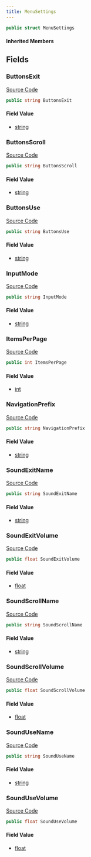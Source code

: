 ```yaml
---
title: MenuSettings
---
```


```csharp
public struct MenuSettings
```

#### Inherited Members

## Fields

### ButtonsExit

[Source Code](https://github.com/swiftly-solution/swiftlys2/blob/main/managed/src/SwiftlyS2.Shared/Modules/Menus/IMenuManager.cs#L12)

```csharp
public string ButtonsExit
```

#### Field Value

- [string](https://learn.microsoft.com/dotnet/api/system.string)

### ButtonsScroll

[Source Code](https://github.com/swiftly-solution/swiftlys2/blob/main/managed/src/SwiftlyS2.Shared/Modules/Menus/IMenuManager.cs#L11)

```csharp
public string ButtonsScroll
```

#### Field Value

- [string](https://learn.microsoft.com/dotnet/api/system.string)

### ButtonsUse

[Source Code](https://github.com/swiftly-solution/swiftlys2/blob/main/managed/src/SwiftlyS2.Shared/Modules/Menus/IMenuManager.cs#L10)

```csharp
public string ButtonsUse
```

#### Field Value

- [string](https://learn.microsoft.com/dotnet/api/system.string)

### InputMode

[Source Code](https://github.com/swiftly-solution/swiftlys2/blob/main/managed/src/SwiftlyS2.Shared/Modules/Menus/IMenuManager.cs#L9)

```csharp
public string InputMode
```

#### Field Value

- [string](https://learn.microsoft.com/dotnet/api/system.string)

### ItemsPerPage

[Source Code](https://github.com/swiftly-solution/swiftlys2/blob/main/managed/src/SwiftlyS2.Shared/Modules/Menus/IMenuManager.cs#L19)

```csharp
public int ItemsPerPage
```

#### Field Value

- [int](https://learn.microsoft.com/dotnet/api/system.int32)

### NavigationPrefix

[Source Code](https://github.com/swiftly-solution/swiftlys2/blob/main/managed/src/SwiftlyS2.Shared/Modules/Menus/IMenuManager.cs#L8)

```csharp
public string NavigationPrefix
```

#### Field Value

- [string](https://learn.microsoft.com/dotnet/api/system.string)

### SoundExitName

[Source Code](https://github.com/swiftly-solution/swiftlys2/blob/main/managed/src/SwiftlyS2.Shared/Modules/Menus/IMenuManager.cs#L17)

```csharp
public string SoundExitName
```

#### Field Value

- [string](https://learn.microsoft.com/dotnet/api/system.string)

### SoundExitVolume

[Source Code](https://github.com/swiftly-solution/swiftlys2/blob/main/managed/src/SwiftlyS2.Shared/Modules/Menus/IMenuManager.cs#L18)

```csharp
public float SoundExitVolume
```

#### Field Value

- [float](https://learn.microsoft.com/dotnet/api/system.single)

### SoundScrollName

[Source Code](https://github.com/swiftly-solution/swiftlys2/blob/main/managed/src/SwiftlyS2.Shared/Modules/Menus/IMenuManager.cs#L15)

```csharp
public string SoundScrollName
```

#### Field Value

- [string](https://learn.microsoft.com/dotnet/api/system.string)

### SoundScrollVolume

[Source Code](https://github.com/swiftly-solution/swiftlys2/blob/main/managed/src/SwiftlyS2.Shared/Modules/Menus/IMenuManager.cs#L16)

```csharp
public float SoundScrollVolume
```

#### Field Value

- [float](https://learn.microsoft.com/dotnet/api/system.single)

### SoundUseName

[Source Code](https://github.com/swiftly-solution/swiftlys2/blob/main/managed/src/SwiftlyS2.Shared/Modules/Menus/IMenuManager.cs#L13)

```csharp
public string SoundUseName
```

#### Field Value

- [string](https://learn.microsoft.com/dotnet/api/system.string)

### SoundUseVolume

[Source Code](https://github.com/swiftly-solution/swiftlys2/blob/main/managed/src/SwiftlyS2.Shared/Modules/Menus/IMenuManager.cs#L14)

```csharp
public float SoundUseVolume
```

#### Field Value

- [float](https://learn.microsoft.com/dotnet/api/system.single)

